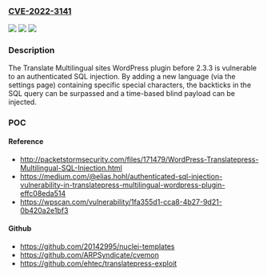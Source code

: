 ### [CVE-2022-3141](https://cve.mitre.org/cgi-bin/cvename.cgi?name=CVE-2022-3141)
![](https://img.shields.io/static/v1?label=Product&message=Translate%20Multilingual%20sites%20%E2%80%93%20TranslatePress&color=blue)
![](https://img.shields.io/static/v1?label=Version&message=2.3.3%3C%202.3.3%20&color=brighgreen)
![](https://img.shields.io/static/v1?label=Vulnerability&message=CWE-89%20SQL%20Injection&color=brighgreen)

### Description

The Translate Multilingual sites WordPress plugin before 2.3.3 is vulnerable to an authenticated SQL injection. By adding a new language (via the settings page) containing specific special characters, the backticks in the SQL query can be surpassed and a time-based blind payload can be injected.

### POC

#### Reference
- http://packetstormsecurity.com/files/171479/WordPress-Translatepress-Multilingual-SQL-Injection.html
- https://medium.com/@elias.hohl/authenticated-sql-injection-vulnerability-in-translatepress-multilingual-wordpress-plugin-effc08eda514
- https://wpscan.com/vulnerability/1fa355d1-cca8-4b27-9d21-0b420a2e1bf3

#### Github
- https://github.com/20142995/nuclei-templates
- https://github.com/ARPSyndicate/cvemon
- https://github.com/ehtec/translatepress-exploit

